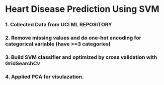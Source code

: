 # Heart Disease Prediction Using SVM

### 1. Collected Data from UCI ML REPOSITORY
### 2. Remove missing values and do one-hot encoding for categorical variable (have >=3 categories)
### 3. Build SVM classifier and optimized by cross validation with GridSearchCv
### 4. Applied PCA for visulazation.
